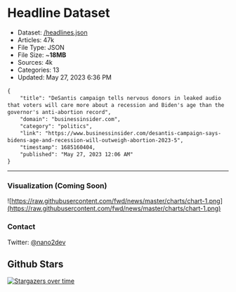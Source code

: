 # Headline Dataset

- Dataset: [/headlines.json](https://raw.githubusercontent.com/fwd/news/master/headlines.json) 
- Articles: 47k
- File Type: JSON
- File Size: ~**18MB**
- Sources: 4k
- Categories: 13
- Updated: May 27, 2023 6:36 PM

```
{
    "title": "DeSantis campaign tells nervous donors in leaked audio that voters will care more about a recession and Biden's age than the governor's anti-abortion record",
    "domain": "businessinsider.com",
    "category": "politics",
    "link": "https://www.businessinsider.com/desantis-campaign-says-bidens-age-and-recession-will-outweigh-abortion-2023-5",
    "timestamp": 1685160404,
    "published": "May 27, 2023 12:06 AM"
}
```

---

### Visualization (Coming Soon)

![https://raw.githubusercontent.com/fwd/news/master/charts/chart-1.png](https://raw.githubusercontent.com/fwd/news/master/charts/chart-1.png)

### Contact 

Twitter: [@nano2dev](https://twitter.com/nano2dev)

## Github Stars

[![Stargazers over time](https://starchart.cc/fwd/news.svg)](https://starchart.cc/fwd/news)
